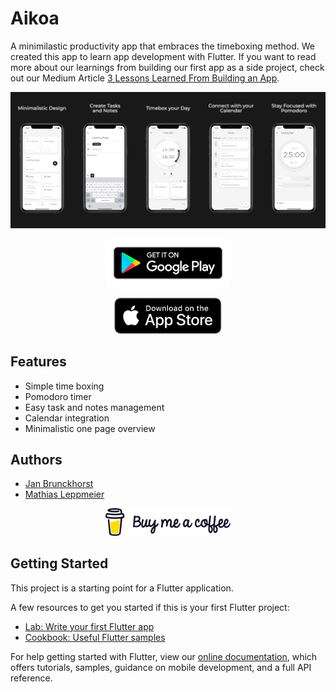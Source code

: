 # Aikoa
A minimilastic productivity app that embraces the timeboxing method. We created this app to learn app development with Flutter. If you want to read more about our learnings from building our first app as a side project, check out our Medium Article
[3 Lessons Learned From Building an App](https://medium.com/@jan.brunckhorst/lessons-learned-from-building-an-app-8c39f66a75d0).

![Image](images/Aikoa_iOS.png)

<p align="center">
    <a href="https://play.google.com/store/apps/details?id=com.betasonly.aikoa"><img src="images/google-play-badge.png" width="200"></img></a>
</p>
<p align="center">
    <a href="https://apps.apple.com/app/id1553344471"><img src="images/app-store-badge.svg" width="172" padding=></img></a>
</p>

## Features
- Simple time boxing
- Pomodoro timer
- Easy task and notes management
- Calendar integration
- Minimalistic one page overview

## Authors
- [Jan Brunckhorst](https://github.com/orgs/betasOnly/people/neuencer)
- [Mathias Leppmeier](https://github.com/orgs/betasOnly/people/mleppmeier)

<p align="center">
    <a href="https://www.buymeacoffee.com/betasonly"><img src="images/buy-me-a-coffee-badge.png" width="200"></img></a>
</p>

## Getting Started

This project is a starting point for a Flutter application.

A few resources to get you started if this is your first Flutter project:

- [Lab: Write your first Flutter app](https://flutter.io/docs/get-started/codelab)
- [Cookbook: Useful Flutter samples](https://flutter.io/docs/cookbook)

For help getting started with Flutter, view our 
[online documentation](https://flutter.io/docs), which offers tutorials, 
samples, guidance on mobile development, and a full API reference.
